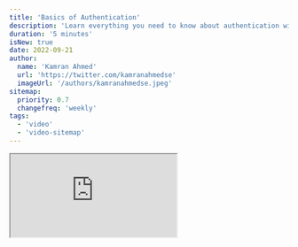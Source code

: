 ```yaml
---
title: 'Basics of Authentication'
description: 'Learn everything you need to know about authentication with this Authentication Series'
duration: '5 minutes'
isNew: true
date: 2022-09-21
author:
  name: 'Kamran Ahmed'
  url: 'https://twitter.com/kamranahmedse'
  imageUrl: '/authors/kamranahmedse.jpeg'
sitemap:
  priority: 0.7
  changefreq: 'weekly'
tags:
  - 'video'
  - 'video-sitemap'
---
```


<iframe class="w-full aspect-video mb-5" src="https://www.youtube.com/embed/Mcyt9SrZT6g" title="Basics of Authentication"></iframe>
